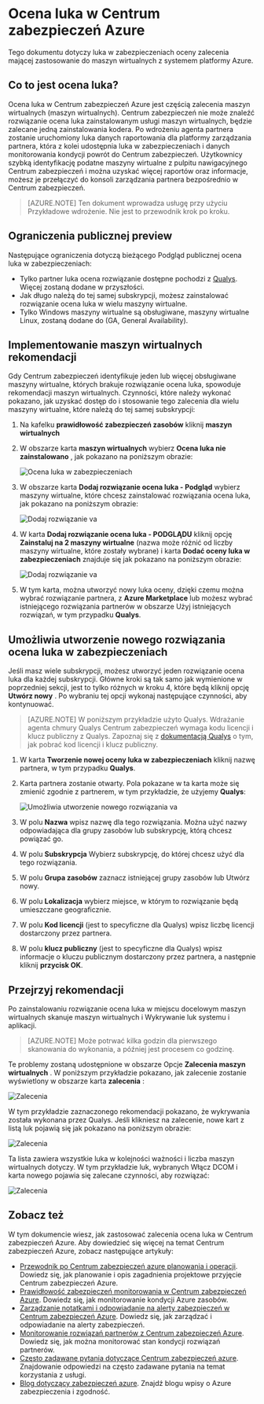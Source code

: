 <properties
   pageTitle="Ocena luka w Centrum zabezpieczeń Azure | Microsoft Azure"
   description="Tego dokumentu dotyczy zalecenia w Centrum zabezpieczeń Azure, które pomagają chronić maszyn wirtualnych instalując rozwiązanie ocena luka w zabezpieczeniach."
   services="security-center"
   documentationCenter="na"
   authors="YuriDio"
   manager="swadhwa"
   editor=""/>

<tags
   ms.service="security-center"
   ms.devlang="na"
   ms.topic="hero-article"
   ms.tgt_pltfrm="na"
   ms.workload="na"
   ms.date="09/27/2016"
   ms.author="yurid"/>

# <a name="vulnerability-assessment-in-azure-security-center"></a>Ocena luka w Centrum zabezpieczeń Azure
Tego dokumentu dotyczy luka w zabezpieczeniach oceny zalecenia mającej zastosowanie do maszyn wirtualnych z systemem platformy Azure.

## <a name="what-is-vulnerability-assessment"></a>Co to jest ocena luka?

Ocena luka w Centrum zabezpieczeń Azure jest częścią zalecenia maszyn wirtualnych (maszyn wirtualnych). Centrum zabezpieczeń nie może znaleźć rozwiązanie ocena luka zainstalowanym usługi maszyn wirtualnych, będzie zalecane jedną zainstalowania kodera. Po wdrożeniu agenta partnera zostanie uruchomiony luka danych raportowania dla platformy zarządzania partnera, która z kolei udostępnia luka w zabezpieczeniach i danych monitorowania kondycji powrót do Centrum zabezpieczeń. Użytkownicy szybką identyfikację podatne maszyny wirtualne z pulpitu nawigacyjnego Centrum zabezpieczeń i można uzyskać więcej raportów oraz informacje, możesz je przełączyć do konsoli zarządzania partnera bezpośrednio w Centrum zabezpieczeń.

> [AZURE.NOTE] Ten dokument wprowadza usługę przy użyciu Przykładowe wdrożenie. Nie jest to przewodnik krok po kroku.

## <a name="public-preview-limitations"></a>Ograniczenia publicznej preview

Następujące ograniczenia dotyczą bieżącego Podgląd publicznej ocena luka w zabezpieczeniach:

- Tylko partner luka ocena rozwiązanie dostępne pochodzi z [Qualys](https://www.qualys.com/lp/azure). Więcej zostaną dodane w przyszłości.
- Jak długo należą do tej samej subskrypcji, możesz zainstalować rozwiązanie ocena luka w wielu maszyny wirtualne.
- Tylko Windows maszyny wirtualne są obsługiwane, maszyny wirtualne Linux, zostaną dodane do (GA, General Availability).


## <a name="implement-virtual-machine-recommendation"></a>Implementowanie maszyn wirtualnych rekomendacji

Gdy Centrum zabezpieczeń identyfikuje jeden lub więcej obsługiwane maszyny wirtualne, których brakuje rozwiązanie ocena luka, spowoduje rekomendacji maszyn wirtualnych. Czynności, które należy wykonać pokazano, jak uzyskać dostęp do i stosowanie tego zalecenia dla wielu maszyny wirtualne, które należą do tej samej subskrypcji:

1. Na kafelku **prawidłowość zabezpieczeń zasobów** kliknij **maszyn wirtualnych**
2. W obszarze karta **maszyn wirtualnych** wybierz **Ocena luka nie zainstalowano** , jak pokazano na poniższym obrazie:

    ![Ocena luka w zabezpieczeniach](./media/security-center-vulnerability-assessment-recommendations/security-center-vulnerability-assessment-fig1.png)

3. W obszarze karta **Dodaj rozwiązanie ocena luka - Podgląd** wybierz maszyny wirtualne, które chcesz zainstalować rozwiązania ocena luka, jak pokazano na poniższym obrazie:

    ![Dodaj rozwiązanie va](./media/security-center-vulnerability-assessment-recommendations/security-center-vulnerability-assessment-fig2.png)

4. W karta **Dodaj rozwiązanie ocena luka - PODGLĄDU** kliknij opcję **Zainstaluj na 2 maszyny wirtualne** (nazwa może różnić od liczby maszyny wirtualne, które zostały wybrane) i karta **Dodać oceny luka w zabezpieczeniach** znajduje się jak pokazano na poniższym obrazie:

    ![Dodaj rozwiązanie va](./media/security-center-vulnerability-assessment-recommendations/security-center-vulnerability-assessment-fig3.png)

5. W tym karta, można utworzyć nowy luka oceny, dzięki czemu można wybrać rozwiązanie partnera, z **Azure Marketplace** lub możesz wybrać istniejącego rozwiązania partnerów w obszarze Użyj istniejących rozwiązań, w tym przypadku **Qualys**.

## <a name="create-a-new-vulnerability-assessment-solution"></a>Umożliwia utworzenie nowego rozwiązania ocena luka w zabezpieczeniach

Jeśli masz wiele subskrypcji, możesz utworzyć jeden rozwiązanie ocena luka dla każdej subskrypcji. Główne kroki są tak samo jak wymienione w poprzedniej sekcji, jest to tylko różnych w kroku 4, które będą kliknij opcję **Utwórz nowy** . Po wybraniu tej opcji wykonaj następujące czynności, aby kontynuować.

> [AZURE.NOTE] W poniższym przykładzie użyto Qualys. Wdrażanie agenta chmury Qualys Centrum zabezpieczeń wymaga kodu licencji i klucz publiczny z Qualys. Zapoznaj się z [dokumentacją Qualys](https://community.qualys.com/docs/DOC-5823-deploying-qualys-cloud-agents-from-microsoft-azure-security-center) o tym, jak pobrać kod licencji i klucz publiczny.

1. W karta **Tworzenie nowej oceny luka w zabezpieczeniach** kliknij nazwę partnera, w tym przypadku **Qualys**.
2. Karta partnera zostanie otwarty. Pola pokazane w ta karta może się zmienić zgodnie z partnerem, w tym przykładzie, że użyjemy **Qualys**:

    ![Umożliwia utworzenie nowego rozwiązania va](./media/security-center-vulnerability-assessment-recommendations/security-center-vulnerability-assessment-fig7.png)

3. W polu **Nazwa** wpisz nazwę dla tego rozwiązania. Można użyć nazwy odpowiadająca dla grupy zasobów lub subskrypcję, którą chcesz powiązać go.
4. W polu **Subskrypcja** Wybierz subskrypcję, do której chcesz użyć dla tego rozwiązania.
5. W polu **Grupa zasobów** zaznacz istniejącej grupy zasobów lub Utwórz nowy.
6. W polu **Lokalizacja** wybierz miejsce, w którym to rozwiązanie będą umieszczane geograficznie.
7. W polu **Kod licencji** (jest to specyficzne dla Qualys) wpisz liczbę licencji dostarczony przez partnera.
8. W polu **klucz publiczny** (jest to specyficzne dla Qualys) wpisz informacje o kluczu publicznym dostarczony przez partnera, a następnie kliknij **przycisk OK**.

## <a name="review-recommendation"></a>Przejrzyj rekomendacji

Po zainstalowaniu rozwiązanie ocena luka w miejscu docelowym maszyn wirtualnych skanuje maszyn wirtualnych i Wykrywanie luk systemu i aplikacji.

> [AZURE.NOTE] Może potrwać kilka godzin dla pierwszego skanowania do wykonania, a później jest procesem co godzinę.

Te problemy zostaną udostępnione w obszarze Opcje **Zalecenia maszyn wirtualnych** . W poniższym przykładzie pokazano, jak zalecenie zostanie wyświetlony w obszarze karta **zalecenia** :

![Zalecenia](./media/security-center-vulnerability-assessment-recommendations/security-center-vulnerability-assessment-fig4.png)

W tym przykładzie zaznaczonego rekomendacji pokazano, że wykrywania została wykonana przez Qualys. Jeśli klikniesz na zalecenie, nowe kart z listą luk pojawią się jak pokazano na poniższym obrazie:

![Zalecenia](./media/security-center-vulnerability-assessment-recommendations/security-center-vulnerability-assessment-fig5.png)

Ta lista zawiera wszystkie luka w kolejności ważności i liczba maszyn wirtualnych dotyczy. W tym przykładzie luk, wybranych Włącz DCOM i karta nowego pojawia się zalecane czynności, aby rozwiązać:

![Zalecenia](./media/security-center-vulnerability-assessment-recommendations/security-center-vulnerability-assessment-fig6.png)


## <a name="see-also"></a>Zobacz też

W tym dokumencie wiesz, jak zastosować zalecenia ocena luka w Centrum zabezpieczeń Azure. Aby dowiedzieć się więcej na temat Centrum zabezpieczeń Azure, zobacz następujące artykuły:

- [Przewodnik po Centrum zabezpieczeń azure planowania i operacji](security-center-planning-and-operations-guide.md). Dowiedz się, jak planowanie i opis zagadnienia projektowe przyjęcie Centrum zabezpieczeń Azure.
- [Prawidłowość zabezpieczeń monitorowania w Centrum zabezpieczeń Azure](security-center-monitoring.md). Dowiedz się, jak monitorowanie kondycji Azure zasobów.
- [Zarządzanie notatkami i odpowiadanie na alerty zabezpieczeń w Centrum zabezpieczeń Azure](security-center-managing-and-responding-alerts.md). Dowiedz się, jak zarządzać i odpowiadanie na alerty zabezpieczeń.
- [Monitorowanie rozwiązań partnerów z Centrum zabezpieczeń Azure](security-center-partner-solutions.md). Dowiedz się, jak można monitorować stan kondycji rozwiązań partnerów.
- [Często zadawane pytania dotyczące Centrum zabezpieczeń azure](security-center-faq.md). Znajdowanie odpowiedzi na często zadawane pytania na temat korzystania z usługi.
- [Blog dotyczący zabezpieczeń azure](http://blogs.msdn.com/b/azuresecurity/). Znajdź blogu wpisy o Azure zabezpieczenia i zgodność.
